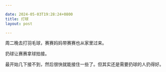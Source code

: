 ```yaml
---

date: 2024-05-03T19:28:24+0800
title: 打球
layout: post

---
```


周二晚去打羽毛球，赛赛妈妈带赛赛也从家里过来。

扔球让赛赛拿球拍接。

最开始几下接不到，然后很快就能接住一些了。但其实还是需要扔球的人扔得好。
